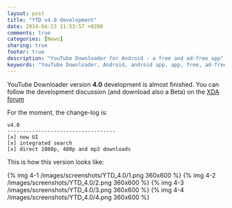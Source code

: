 ```yaml
---
layout: post
title: "YTD v4.0 development"
date: 2014-04-23 11:53:57 +0200
comments: true
categories: [News]
sharing: true
footer: true
description: "YouTube Downloader for Android - a free and ad-free app"
keywords: "YouTube Downloader, Android, android app, app, free, ad-free, no ads, dentex, video, YouTube, downloader"
---
```

YouTube Downloader version **4.0** development is almost finished.
You can follow the development discussion (and download also a Beta) on the [XDA forum](http://forum.xda-developers.com/showthread.php?t=2335450)

For the moment, the change-log is:

    v4.0
    -----------------------------------
    [x] new UI
    [x] integrated search
    [x] direct 1080p, 480p and mp3 downloads 

This is how this version looks like:

{% img 4-1 /images/screenshots/YTD_4.0/1.png 360x600 %}
{% img 4-2 /images/screenshots/YTD_4.0/2.png 360x600 %}
{% img 4-3 /images/screenshots/YTD_4.0/3.png 360x600 %}
{% img 4-4 /images/screenshots/YTD_4.0/4.png 360x600 %}
